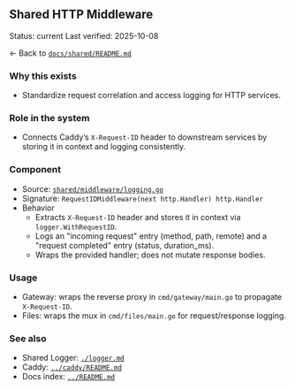 ## Shared HTTP Middleware

Status: current
Last verified: 2025-10-08

← Back to [`docs/shared/README.md`](./README.md)

### Why this exists

- Standardize request correlation and access logging for HTTP services.

### Role in the system

- Connects Caddy’s `X-Request-ID` header to downstream services by storing it in context and logging consistently.

### Component

- Source: [`shared/middleware/logging.go`](../../shared/middleware/logging.go)
- Signature: `RequestIDMiddleware(next http.Handler) http.Handler`
- Behavior
  - Extracts `X-Request-ID` header and stores it in context via `logger.WithRequestID`.
  - Logs an "incoming request" entry (method, path, remote) and a "request completed" entry (status, duration_ms).
  - Wraps the provided handler; does not mutate response bodies.

### Usage

- Gateway: wraps the reverse proxy in `cmd/gateway/main.go` to propagate `X-Request-ID`.
- Files: wraps the mux in `cmd/files/main.go` for request/response logging.

### See also

- Shared Logger: [`./logger.md`](./logger.md)
- Caddy: [`../caddy/README.md`](../caddy/README.md)
- Docs index: [`../README.md`](../README.md)
